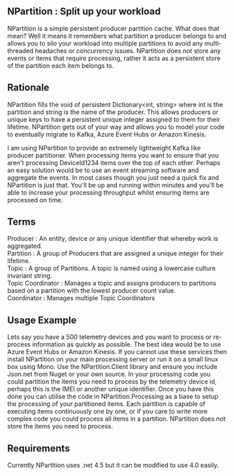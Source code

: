 ## NPartition : Split up your workload

NPartition is a simple persistent producer partition cache. What does that mean? Well it means it remembers what partition a producer belongs to and allows you to silo your workload into multiple partitions to avoid any multi-threaded headaches or concurrency issues. NPartition does not store any events or items that require processing, rather it acts as a persistent store of the partition each item belongs to.

## Rationale

NPartition fills the void of persistent Dictionary<int, string> where int is the partition and string is the name of the producer. This allows producers or unique keys to have a persistent unique integer assigned to them for their lifetime. NPartition gets out of your way and allows you to model your code to eventually migrate to Kafka, Azure Event Hubs or Amazon Kinesis.

I am using NPartition to provide an extremely lightweight Kafka like producer partitioner. When processing items you want to ensure that you aren't processing DeviceId1234 items over the top of each other. Perhaps an easy solution would be to use an event streaming software and aggregate the events. In most cases though you just need a quick fix and NPartition is just that. You'll be up and running within minutes and you'll be able to increase your processing throughput whilst ensuring items are processed on time.

## Terms

Producer 			: An entity, device or any unique identifier that whereby work is aggregated.<br/>
Partition			: A group of Producers that are assigned a unique integer for their lifetime.<br/>
Topic				: A group of Partitions. A topic is named using a lowercase culture invariant string.<br/>
Topic Coordinator 	: Manages a topic and assigns producers to partitions based on a partition with the lowest producer count value.<br/>
Coordinator			: Manages multiple Topic Coordinators<br/>

## Usage Example

Lets say you have a 500 telemetry devices and you want to process or re-process information as quickly as possible. The best idea would be to use Azure Event Hubs or Amazon Kinesis. If you cannot use these services then install NPartition on your main processing server or run it on a small linux box using Mono. Use the NPartition.Client library and ensure you include Json.net from Nuget or your own source. In your processing code you could partition the items you need to process by the telemetry device id, perhaps this is the IMEI or another unique identifier. Once you have this done you can utilise the code in NPartition.Processing as a base to setup the processing of your partitioned items. Each partition is capable of executing items continuously one by one, or if you care to write more complex code you could process all items in a partition. NPartition does not store the items you need to process.

## Requirements

Currently NPartition uses .net 4.5 but it can be modified to use 4.0 easily.